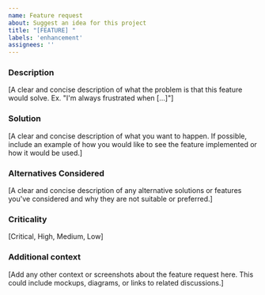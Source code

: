 ```yaml
---
name: Feature request
about: Suggest an idea for this project
title: "[FEATURE] "
labels: 'enhancement'
assignees: ''
---
```


### Description
[A clear and concise description of what the problem is that this feature would solve. Ex. "I'm always frustrated when [...]"]

### Solution
[A clear and concise description of what you want to happen. If possible, include an example of how you would like to see the feature implemented or how it would be used.]

### Alternatives Considered
[A clear and concise description of any alternative solutions or features you've considered and why they are not suitable or preferred.]

### Criticality
[Critical, High, Medium, Low]

### Additional context
[Add any other context or screenshots about the feature request here. This could include mockups, diagrams, or links to related discussions.]
